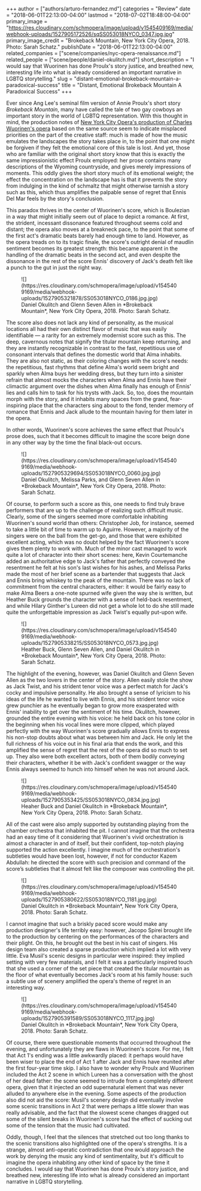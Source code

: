 +++
author = ["authors/arturo-fernandez.md"]
categories = "Review"
date = "2018-06-01T22:13:00-04:00"
lastmod = "2018-07-02T18:48:00-04:00"
primary_image = "https://res.cloudinary.com/schmopera/image/upload/v1545409169/media/webhook-uploads/1527905172526/sqSS053018NYCO_0347.jpg.jpg"
primary_image_credit = "Brokeback Mountain, New York City Opera, 2018. Photo: Sarah Schatz."
publishDate = "2018-06-01T22:13:00-04:00"
related_companies = ["scene/companies/nyc-opera-renaissance.md"]
related_people = ["scene/people/daniel-okulitch.md"]
short_description = "I would say that Wuorinen has done Proulx&#039;s story justice, and breathed new, interesting life into what is already considered an important narrative in LGBTQ storytelling."
slug = "distant-emotional-brokeback-mountain-a-paradoxical-success"
title = "Distant, Emotional Brokeback Mountain A Paradoxical Success"
+++

Ever since Ang Lee's seminal film version of Annie Proulx's short story *Brokeback Mountain*, many have called the tale of two gay cowboys an important story in the world of LGBTQ representation. With this thought in mind, the production notes of [New York City Opera's production of Charles Wuorinen's opera](https://nycopera.com/shows/brokeback-mountain/) based on the same source seem to indicate misplaced priorities on the part of the creative staff: much is made of how the music emulates the landscapes the story takes place in, to the point that one might be forgiven if they felt the emotional core of this tale is lost. And yet, those who are familiar with the original short story know that this is exactly the same impressionistic effect Proulx employed: her prose contains many descriptions of the Wyoming countryside, and gives merely impressions of moments. This oddly gives the short story much of its emotional weight; the effect the concentration on the landscape has is that it prevents the story from indulging in the kind of schmaltz that might otherwise tarnish a story such as this, which thus amplifies the palpable sense of regret that Ennis Del Mar feels by the story's conclusion.

This paradox thrives in the center of Wuorinen's score, which is Boulezian in a way that might initially seem out of place to depict a romance. At first, the strident, incessant dissonance featured throughout seems cold and distant; the opera also moves at a breakneck pace, to the point that some of the first act's dramatic beats barely had enough time to land. However, as the opera treads on to its tragic finale, the score's outright denial of maudlin sentiment becomes its greatest strength: this became apparent in the handling of the dramatic beats in the second act, and even despite the dissonance in the rest of the score Ennis' discovery of Jack's death felt like a punch to the gut in just the right way.

<figure data-type="image">
![](https://res.cloudinary.com/schmopera/image/upload/v1545409169/media/webhook-uploads/1527905321878/SS053018NYCO_0186.jpg.jpg)
<figcaption>Daniel Okulitch and Glenn Seven Allen in *Brokeback Mountain*, New York City Opera, 2018. Photo: Sarah Schatz.</figcaption>
</figure>

The score also does not lack any kind of personality, as the musical locations all had their own distinct flavor of music that was easily identifiable — a rarity for an extremely modernist score such as this. The deep, cavernous notes that signify the titular mountain keep returning, and they are instantly recognizable in contrast to the fast, repetitious use of consonant intervals that defines the domestic world that Alma inhabits. They are also not static, as their coloring changes with the score's needs: the repetitious, fast rhythms that define Alma's world seem bright and sparkly when Alma buys her wedding dress, but they turn into a sinister refrain that almost mocks the characters when Alma and Ennis have their climactic argument over the dishes when Alma finally has enough of Ennis' lies and calls him to task for his trysts with Jack. So, too, does the mountain morph with the story, and it inhabits many spaces from the grand, fear-inspiring place that the characters sing about to the fond, tender memory of romance that Ennis and Jack allude to the mountain having for them later in the opera.

In other words, Wuorinen's score achieves the same effect that Proulx's prose does, such that it becomes difficult to imagine the score beign done in any other way by the time the final black-out occurs.

<figure data-type="image">
![](https://res.cloudinary.com/schmopera/image/upload/v1545409169/media/webhook-uploads/1527905329694/SS053018NYCO_0060.jpg.jpg)
<figcaption>Daniel Okulitch, Melissa Parks, and Glenn Seven Allen in *Brokeback Mountain*, New York City Opera, 2018. Photo: Sarah Schatz.</figcaption>
</figure>

Of course, to perform such a score as this, one needs to find truly brave performers that are up to the challenge of realizing such difficult music. Clearly, some of the singers seemed more comfortable inhabiting Wuorinen's sound world than others: Christopher Job, for instance, seemed to take a little bit of time to warm up to Aguirre. However, a majority of the singers were on the ball from the get-go, and those that were exhibited excellent acting, which was no doubt helped by the fact Wuorinen's score gives them plenty to work with. Much of the minor cast managed to work quite a lot of character into their short scenes: here, Kevin Courtemanche added an authoritative edge to Jack's father that perfectly conveyed the resentment he felt at his son's last wishes for his ashes, and Melissa Parks made the most of her brief scene as a bartender that suggests that Jack and Ennis bring whiskey to the peak of the mountain. There was no lack of commitment from the central characters, either: it would be fairly easy to make Alma Beers a one-note spurned wife given the way she is written, but Heather Buck grounds the character with a sense of held-back resentment, and while Hilary Ginther's Lureen did not get a whole lot to do she still made quite the unforgettable impression as Jack Twist's equally put-upon wife.

<figure data-type="image">
![](https://res.cloudinary.com/schmopera/image/upload/v1545409169/media/webhook-uploads/1527905338215/SS053018NYCO_0573.jpg.jpg)
<figcaption>Heather Buck, Glenn Seven Allen, and Daniel Okulitch in *Brokeback Mountain*, New York City Opera, 2018. Photo: Sarah Schatz.</figcaption>
</figure>

The highlight of the evening, however, was Daniel Okulitch and Glenn Seven Allen as the two lovers in the center of the story. Allen easily stole the show as Jack Twist, and his strident tenor voice was a perfect match for Jack's cocky and impulsive personality. He also brought a sense of lyricism to his ideas of the life he wanted to live with Ennis, and his strident tenor voice grew punchier as he eventually began to grow more exasperated with Ennis' inability to get over the sentiment of his time. Okulitch, however, grounded the entire evening with his voice: he held back on his tone color in the beginning when his vocal lines were more clipped, which played perfectly with the way Wuorinen's score gradually allows Ennis to express his non-stop doubts about what was between him and Jack. He only let the full richness of his voice out in his final aria that ends the work, and this amplified the sense of regret that the rest of the opera did so much to set up. They also were both excellent actors, both of them bodily conveying their characters, whether it be with Jack's confident swagger or the way Ennis always seemed to hunch into himself when he was not around Jack.

<figure data-type="image">
![](https://res.cloudinary.com/schmopera/image/upload/v1545409169/media/webhook-uploads/1527905353425/SS053018NYCO_0834.jpg.jpg)
<figcaption>Heaher Buck and Daniel Okulitch in *Brokeback Mountain*, New York City Opera, 2018. Photo: Sarah Schatz.</figcaption>
</figure>

All of the cast were also amply supported by outstanding playing from the chamber orchestra that inhabited the pit. I cannot imagine that the orchestra had an easy time of it considering that Wuorinen's vivid orchestration is almost a character in and of itself, but their confident, top-notch playing supported the action excellently. I imagine much of the orchestration's subtleties would have been lost, however, if not for conductor Kazem Abdullah: he directed the score with such precision and command of the score’s subtleties that it almost felt like the composer was controlling the pit.

<figure data-type="image">
![](https://res.cloudinary.com/schmopera/image/upload/v1545409169/media/webhook-uploads/1527905380622/SS053018NYCO_1181.jpg.jpg)
<figcaption>Daniel Okulitch in *Brokeback Mountain*, New York City Opera, 2018. Photo: Sarah Schatz.</figcaption>
</figure>

I cannot imagine that such a briskly paced score would make any production designer's life terribly easy: however, Jacopo Spirei brought life to the production by centering on the performances of the characters and their plight. On this, he brought out the best in his cast of singers. His design team also created a sparse production which implied a lot with very little. Eva Musil's scenic designs in particular were inspired: they implied setting with very few materials, and I felt it was a particularly inspired touch that she used a corner of the set piece that created the titular mountain as the floor of what eventually becomes Jack's room at his family house: such a subtle use of scenery amplified the opera's theme of regret in an interesting way.

<figure data-type="image">
![](https://res.cloudinary.com/schmopera/image/upload/v1545409169/media/webhook-uploads/1527905391589/SS053018NYCO_1117.jpg.jpg)
<figcaption>Daniel Okulitch in *Brokeback Mountain*, New York City Opera, 2018. Photo: Sarah Schatz.</figcaption>
</figure>

Of course, there were questionable moments that occurred throughout the evening, and unfortunately they are flaws in Wuorinen's score. For me, I felt that Act 1's ending was a little awkwardly placed: it perhaps would have been wiser to place the end of Act 1 after Jack and Ennis have reunited after the first four-year time skip. I also have to wonder why Proulx and Wuorinen included the Act 2 scene in which Lureen has a conversation with the ghost of her dead father: the scene seemed to intrude from a completely different opera, given that it injected an odd supernatural element that was never alluded to anywhere else in the evening. Some aspects of the production also did not aid the score: Musil's scenery design did eventually involve some scenic transitions in Act 2 that were perhaps a little slower than was really advisable, and the fact that the slowest scene changes dragged out some of the silent breaks in Wuorinen's score had the effect of sucking out some of the tension that the music had cultivated.

Oddly, though, I feel that the silences that stretched out too long thanks to the scenic transitions also highlighted one of the opera's strengths. It is a strange, almost anti-operatic contradiction that one would approach the work by denying the music any kind of sentimentality, but it's difficult to imagine the opera inhabiting any other kind of space by the time it concludes. I would say that Wuorinen has done Proulx's story justice, and breathed new, interesting life into what is already considered an important narrative in LGBTQ storytelling.

